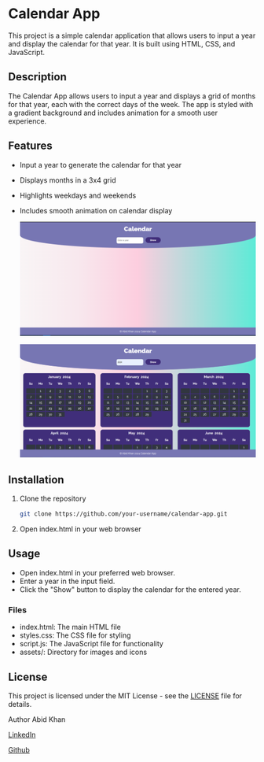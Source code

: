 # Calendar App

This project is a simple calendar application that allows users to input a year and display the calendar for that year. It is built using HTML, CSS, and JavaScript.

## Description

The Calendar App allows users to input a year and displays a grid of months for that year, each with the correct days of the week. The app is styled with a gradient background and includes animation for a smooth user experience.

## Features

- Input a year to generate the calendar for that year
- Displays months in a 3x4 grid
- Highlights weekdays and weekends
- Includes smooth animation on calendar display



  ![Home Page](https://github.com/AbidKhan01ak/Calendar/blob/main/assets/Calendar1.PNG)












  ![Output](https://github.com/AbidKhan01ak/Calendar/blob/main/assets/Calendar2.PNG)


## Installation

1. Clone the repository
   ```bash
   git clone https://github.com/your-username/calendar-app.git
   ```

2. Open index.html in your web browser

## Usage
- Open index.html in your preferred web browser.
- Enter a year in the input field.
- Click the "Show" button to display the calendar for the entered year.

### Files
- index.html: The main HTML file
- styles.css: The CSS file for styling
- script.js: The JavaScript file for functionality
- assets/: Directory for images and icons


## License
This project is licensed under the MIT License - see the [LICENSE](LICENSE) file for details.

Author
Abid Khan 

[LinkedIn](https://www.linkedin.com/in/abid-khan-ak/)

[Github](https://github.com/AbidKhan01ak)
